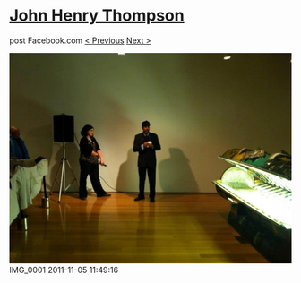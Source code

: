 # [John Henry Thompson](../README.md)
post Facebook.com
[< Previous](2011-11-05-8.md) [Next >](2011-06-22-1.md)

[![](../media/2011-11-05/Nari-we-the-people-IMG_0001.jpg)](../README.md)
IMG_0001
2011-11-05 11:49:16